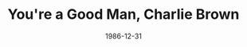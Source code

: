 ---
layout: productions
title: You're a Good Man, Charlie Brown
date: 1986-12-31
approx_date: year
featured_image:
Theatre: Players by the Sea
cast:
crew:
- Director: Michael Lipp
---
